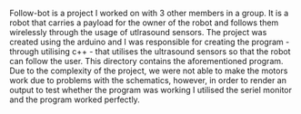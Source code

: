 Follow-bot is a project I worked on with 3 other members in a group. It is a robot that carries a payload for the owner of the robot and follows them wirelessly through the usage of utlrasound sensors. The project was created using the arduino and I was responsible for creating the program - through utilising c++ - that utilises the ultrasound sensors so that the robot can follow the user. This directory contains the aforementioned program. Due to the complexity of the project, we were not able to make the motors work due to problems with the schematics, however, in order to render an output to test whether the program was working I utilised the seriel monitor and the program worked perfectly.
